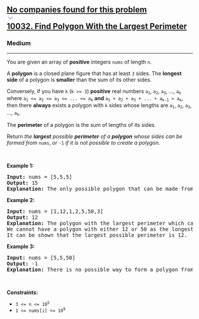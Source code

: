 <h2><a href="https://leetcode.com/problems/find-polygon-with-the-largest-perimeter/"><div id="big-omega-company-tags"><div id="big-omega-topbar"><div class="companyTagsContainer" style="overflow-x: scroll; flex-wrap: nowrap;"><div class="companyTagsContainer--tag">No companies found for this problem</div></div><div class="companyTagsContainer--chevron"><div><svg version="1.1" id="icon" xmlns="http://www.w3.org/2000/svg" xmlns:xlink="http://www.w3.org/1999/xlink" x="0px" y="0px" viewBox="0 0 32 32" fill="#4087F1" xml:space="preserve" style="width: 20px;"><polygon points="16,22 6,12 7.4,10.6 16,19.2 24.6,10.6 26,12 "></polygon><rect id="_x3C_Transparent_Rectangle_x3E_" class="st0" fill="none" width="32" height="32"></rect></svg></div></div></div></div>10032. Find Polygon With the Largest Perimeter</a></h2><h3>Medium</h3><hr><div><p>You are given an array of <strong>positive</strong> integers <code>nums</code> of length <code>n</code>.</p>

<p>A <strong>polygon</strong> is a closed plane figure that has at least <code>3</code> sides. The <strong>longest side</strong> of a polygon is <strong>smaller</strong> than the sum of its other sides.</p>

<p>Conversely, if you have <code>k</code> (<code>k &gt;= 3</code>) <strong>positive</strong> real numbers <code>a<sub>1</sub></code>, <code>a<sub>2</sub></code>, <code>a<sub>3</sub></code>, ..., <code>a<sub>k</sub></code> where <code>a<sub>1</sub> &lt;= a<sub>2</sub> &lt;= a<sub>3</sub> &lt;= ... &lt;= a<sub>k</sub></code> <strong>and</strong> <code>a<sub>1</sub> + a<sub>2</sub> + a<sub>3</sub> + ... + a<sub>k-1</sub> &gt; a<sub>k</sub></code>, then there <strong>always</strong> exists a polygon with <code>k</code> sides whose lengths are <code>a<sub>1</sub></code>, <code>a<sub>2</sub></code>, <code>a<sub>3</sub></code>, ..., <code>a<sub>k</sub></code>.</p>

<p>The <strong>perimeter</strong> of a polygon is the sum of lengths of its sides.</p>

<p>Return <em>the <strong>largest</strong> possible <strong>perimeter</strong> of a <strong>polygon</strong> whose sides can be formed from</em> <code>nums</code>, <em>or</em> <code>-1</code> <em>if it is not possible to create a polygon</em>.</p>

<p>&nbsp;</p>
<p><strong class="example">Example 1:</strong></p>

<pre><strong>Input:</strong> nums = [5,5,5]
<strong>Output:</strong> 15
<strong>Explanation:</strong> The only possible polygon that can be made from nums has 3 sides: 5, 5, and 5. The perimeter is 5 + 5 + 5 = 15.
</pre>

<p><strong class="example">Example 2:</strong></p>

<pre><strong>Input:</strong> nums = [1,12,1,2,5,50,3]
<strong>Output:</strong> 12
<strong>Explanation:</strong> The polygon with the largest perimeter which can be made from nums has 5 sides: 1, 1, 2, 3, and 5. The perimeter is 1 + 1 + 2 + 3 + 5 = 12.
We cannot have a polygon with either 12 or 50 as the longest side because it is not possible to include 2 or more smaller sides that have a greater sum than either of them.
It can be shown that the largest possible perimeter is 12.
</pre>

<p><strong class="example">Example 3:</strong></p>

<pre><strong>Input:</strong> nums = [5,5,50]
<strong>Output:</strong> -1
<strong>Explanation:</strong> There is no possible way to form a polygon from nums, as a polygon has at least 3 sides and 50 &gt; 5 + 5.
</pre>

<p>&nbsp;</p>
<p><strong>Constraints:</strong></p>

<ul>
	<li><code>3 &lt;= n &lt;= 10<sup>5</sup></code></li>
	<li><code>1 &lt;= nums[i] &lt;= 10<sup>9</sup></code></li>
</ul>
</div>